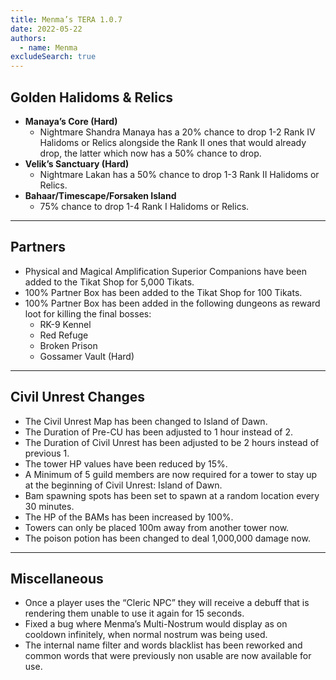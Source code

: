 ```yaml
---
title: Menma’s TERA 1.0.7
date: 2022-05-22
authors:
  - name: Menma
excludeSearch: true
---
```


## Golden Halidoms & Relics
- **Manaya’s Core (Hard)**
  - Nightmare Shandra Manaya has a 20% chance to drop 1-2 Rank IV Halidoms or Relics alongside the Rank II ones that would already drop, the latter which now has a 50% chance to drop.
- **Velik’s Sanctuary (Hard)**
  - Nightmare Lakan has a 50% chance to drop 1-3 Rank II Halidoms or Relics.
- **Bahaar/Timescape/Forsaken Island**
  - 75% chance to drop 1-4 Rank I Halidoms or Relics.

<hr/>

## Partners
- Physical and Magical Amplification Superior Companions have been added to the Tikat Shop for 5,000 Tikats.
- 100% Partner Box has been added to the Tikat Shop for 100 Tikats.
- 100% Partner Box has been added in the following dungeons as reward loot for killing the final bosses:
  - RK-9 Kennel
  - Red Refuge
  - Broken Prison
  - Gossamer Vault (Hard)
        
<hr/>

## Civil Unrest Changes
- The Civil Unrest Map has been changed to Island of Dawn.
- The Duration of Pre-CU has been adjusted to 1 hour instead of 2.
- The Duration of Civil Unrest has been adjusted to be 2 hours instead of previous 1.
- The tower HP values have been reduced by 15%.
- A Minimum of 5 guild members are now required for a tower to stay up at the beginning of Civil Unrest: Island of Dawn.
- Bam spawning spots has been set to spawn at a random location every 30 minutes.
- The HP of the BAMs has been increased by 100%.
- Towers can only be placed 100m away from another tower now.
- The poison potion has been changed to deal 1,000,000 damage now.

<hr/>

## Miscellaneous
- Once a player uses the “Cleric NPC” they will receive a debuff that is rendering them unable to use it again for 15 seconds.
- Fixed a bug where Menma’s Multi-Nostrum would display as on cooldown infinitely, when normal nostrum was being used.
- The internal name filter and words blacklist has been reworked and common words that were previously non usable are now available for use.